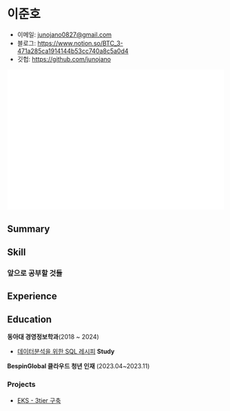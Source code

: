 # 이준호

- 이메일: junojano0827@gmail.com 
- 블로그: https://www.notion.so/BTC_3-471a285ca1914144b53cc740a8c5a0d4
- 깃헙: https://github.com/junojano
 
![Metrics](/github-metrics.svg)



## Summary


## Skill


### 앞으로 공부할 것들

## Experience

## Education  
**동아대 경영정보학과**(2018 ~ 2024)  
  - [데이터분석을 위한 SQL 레시피](https://g.co/kgs/wPVrmG)
**Study**

**BespinGlobal 클라우드 청년 인재** (2023.04~2023.11)
### Projects
 - [EKS - 3tier 구축](https://www.notion.so/AWS-3-a86f0deded1f4f94b6da39a93f17c322)

